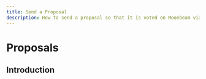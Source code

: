 ```yaml
---
title: Send a Proposal
description: How to send a proposal so that it is voted on Moonbeam via governance features
---
```


# Proposals


## Introduction

